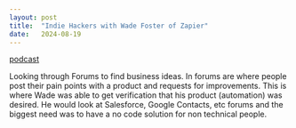 ```yaml
---
layout: post
title:  "Indie Hackers with Wade Foster of Zapier"
date:   2024-08-19
---
```

[podcast](https://podcasts.apple.com/us/podcast/indie-hackers/id1206165808?i=1000386541168)

Looking through Forums to find business ideas. In forums are where people post their pain points with a product and requests for improvements. This is where Wade was able to get verification that his product (automation) was desired. He would look at Salesforce, Google Contacts, etc forums and the biggest need was to have a no code solution for non technical people.
